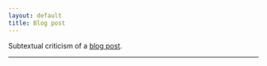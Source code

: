 ```yaml
---
layout: default
title: Blog post
---
```


Subtextual criticism of a [blog post](http://www.urbandictionary.com/define.php?term=Subtweet).

---
